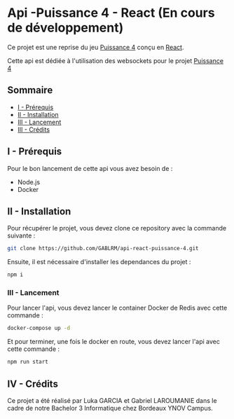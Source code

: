 # Api -Puissance 4 - React (En cours de développement)

Ce projet est une reprise du jeu [Puissance 4](https://fr.wikipedia.org/wiki/Puissance_4) conçu en [React](https://react.dev/).

Cette api est dédiée à l'utilisation des websockets pour le projet [Puissance 4](https://github.com/GABLRM/React-Puissance-4)

## Sommaire

- [I - Prérequis]()
- [II - Installation]()
- [III - Lancement]()
- [III - Crédits]()

## I - Prérequis

Pour le bon lancement de cette api vous avez besoin de : 

- Node.js
- Docker


## II - Installation

Pour récupérer le projet, vous devez clone ce repository avec la commande suivante : 

```bash
git clone https://github.com/GABLRM/api-react-puissance-4.git
```

Ensuite, il est nécessaire d'installer les dependances du projet : 

```bash
npm i
```


### III - Lancement

Pour lancer l'api, vous devez lancer le container Docker de Redis avec cette commande : 

```bash
docker-compose up -d
```

Et pour terminer, une fois le docker en route, vous devez lancer l'api avec cette commande : 

```bash
npm run start
```

## IV - Crédits

Ce projet a été réalisé par Luka GARCIA et Gabriel LAROUMANIE dans le cadre de notre Bachelor 3 Informatique chez Bordeaux YNOV Campus.